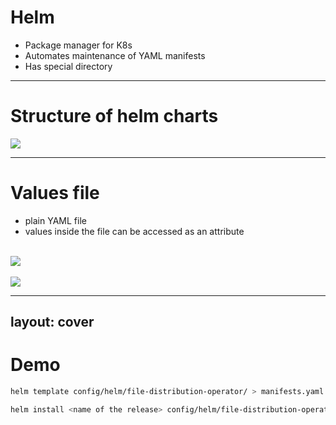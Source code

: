 # Helm

- Package manager for K8s
- Automates maintenance of YAML manifests
- Has special directory
---

# Structure of helm charts


<img src="/helm_dir.png" class="" />

---

# Values file

- plain YAML file
- values inside the file can be accessed as an attribute <br>
<br>
<img src="/val_access.png" class="" />
<br>
<br>
<img src="/values.png" class="" />

---
layout: cover
---
# Demo

``` bash
helm template config/helm/file-distribution-operator/ > manifests.yaml

helm install <name of the release> config/helm/file-distribution-operator/ --namespace fdo-system --create-namespace
```